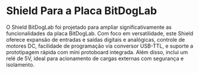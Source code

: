 # Shield Para a Placa BitDogLab

O Shield BitDogLab foi projetado para ampliar significativamente
as funcionalidades da placa BitDogLab. Com foco em versatilidade,
este Shield oferece expansão de entradas e saídas digitais e
analógicas, controle de motores DC, facilidade de programação via
conversor USB-TTL, e suporte a prototipagem rápida com mini
protoboard integrada. Além disso, inclui um relé de 5V, ideal para
acionamento de cargas externas com segurança e isolamento.


